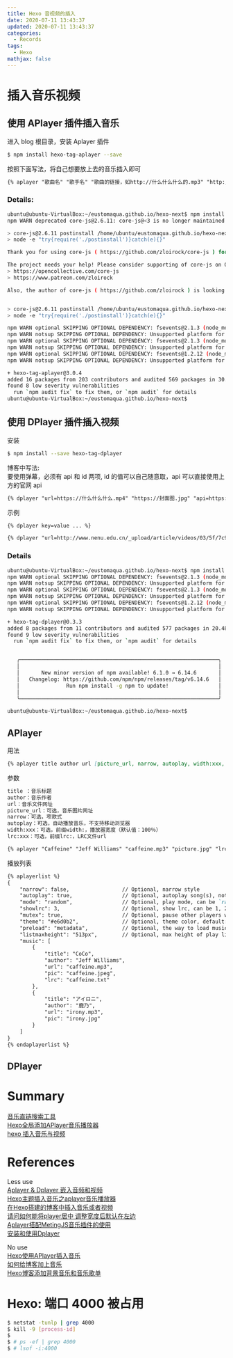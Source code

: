 ```yaml
---
title: Hexo 音视频的插入
date: 2020-07-11 13:43:37
updated: 2020-07-11 13:43:37
categories:
  - Records
tags:
  - Hexo
mathjax: false
---
```





# 插入音乐视频

## 使用 APlayer 插件插入音乐

进入 blog 根目录，安装 Aplayer 插件
```bash
$ npm install hexo-tag-aplayer --save
```

按照下面写法，将自己想要放上去的音乐插入即可
```html
{% aplayer "歌曲名" "歌手名" "歌曲的链接，如http://什么什么什么的.mp3" "http://封面图.jpg" "lrc:http://歌词.lrc" %}
```

### Details:
```bash
ubuntu@ubuntu-VirtualBox:~/eustomaqua.github.io/hexo-next$ npm install hexo-tag-aplayer --save
npm WARN deprecated core-js@2.6.11: core-js@<3 is no longer maintained and not recommended for usage due to the number of issues. Please, upgrade your dependencies to the actual version of core-js@3.

> core-js@2.6.11 postinstall /home/ubuntu/eustomaqua.github.io/hexo-next/node_modules/babel-polyfill/node_modules/core-js
> node -e "try{require('./postinstall')}catch(e){}"

Thank you for using core-js ( https://github.com/zloirock/core-js ) for polyfilling JavaScript standard library!

The project needs your help! Please consider supporting of core-js on Open Collective or Patreon: 
> https://opencollective.com/core-js 
> https://www.patreon.com/zloirock 

Also, the author of core-js ( https://github.com/zloirock ) is looking for a good job -)


> core-js@2.6.11 postinstall /home/ubuntu/eustomaqua.github.io/hexo-next/node_modules/babel-runtime/node_modules/core-js
> node -e "try{require('./postinstall')}catch(e){}"

npm WARN optional SKIPPING OPTIONAL DEPENDENCY: fsevents@2.1.3 (node_modules/nunjucks/node_modules/fsevents):
npm WARN notsup SKIPPING OPTIONAL DEPENDENCY: Unsupported platform for fsevents@2.1.3: wanted {"os":"darwin","arch":"any"} (current: {"os":"linux","arch":"x64"})
npm WARN optional SKIPPING OPTIONAL DEPENDENCY: fsevents@2.1.3 (node_modules/hexo-deployer-git/node_modules/fsevents):
npm WARN notsup SKIPPING OPTIONAL DEPENDENCY: Unsupported platform for fsevents@2.1.3: wanted {"os":"darwin","arch":"any"} (current: {"os":"linux","arch":"x64"})
npm WARN optional SKIPPING OPTIONAL DEPENDENCY: fsevents@1.2.12 (node_modules/fsevents):
npm WARN notsup SKIPPING OPTIONAL DEPENDENCY: Unsupported platform for fsevents@1.2.12: wanted {"os":"darwin","arch":"any"} (current: {"os":"linux","arch":"x64"})

+ hexo-tag-aplayer@3.0.4
added 16 packages from 203 contributors and audited 569 packages in 30.597s
found 8 low severity vulnerabilities
  run `npm audit fix` to fix them, or `npm audit` for details
ubuntu@ubuntu-VirtualBox:~/eustomaqua.github.io/hexo-next$ 
```


## 使用 DPlayer 插件插入视频

安装
```bash
$ npm install --save hexo-tag-dplayer
```

博客中写法:  
要使用弹幕，必须有 api 和 id 两项, id 的值可以自己随意取，api 可以直接使用上方的官网 api
```html
{% dplayer "url=https://什么什么什么.mp4" "https://封面图.jpg" "api=https://api.prprpr.me/dplayer/" "id=" "loop=false" %}
```

示例 
```markdown
{% dplayer key=value ... %}
```
```html
{% dplayer "url=http://www.nenu.edu.cn/_upload/article/videos/03/5f/7c999eed42e3aadc413d7f851f0e/0f50b3eb-9285-41d2-ac4d-6cc363651aad_B.mp4"  "autoplay=true" "preload=metadata" "hotkey=true" %}
```

### Details

```bash
ubuntu@ubuntu-VirtualBox:~/eustomaqua.github.io/hexo-next$ npm install hexo-tag-dplayer --save
npm WARN optional SKIPPING OPTIONAL DEPENDENCY: fsevents@2.1.3 (node_modules/nunjucks/node_modules/fsevents):
npm WARN notsup SKIPPING OPTIONAL DEPENDENCY: Unsupported platform for fsevents@2.1.3: wanted {"os":"darwin","arch":"any"} (current: {"os":"linux","arch":"x64"})
npm WARN optional SKIPPING OPTIONAL DEPENDENCY: fsevents@2.1.3 (node_modules/hexo-deployer-git/node_modules/fsevents):
npm WARN notsup SKIPPING OPTIONAL DEPENDENCY: Unsupported platform for fsevents@2.1.3: wanted {"os":"darwin","arch":"any"} (current: {"os":"linux","arch":"x64"})
npm WARN optional SKIPPING OPTIONAL DEPENDENCY: fsevents@1.2.12 (node_modules/fsevents):
npm WARN notsup SKIPPING OPTIONAL DEPENDENCY: Unsupported platform for fsevents@1.2.12: wanted {"os":"darwin","arch":"any"} (current: {"os":"linux","arch":"x64"})

+ hexo-tag-dplayer@0.3.3
added 8 packages from 11 contributors and audited 577 packages in 20.487s
found 9 low severity vulnerabilities
  run `npm audit fix` to fix them, or `npm audit` for details


   ╭────────────────────────────────────────────────────────────────╮
   │                                                                │
   │       New minor version of npm available! 6.1.0 → 6.14.6       │
   │   Changelog: https://github.com/npm/npm/releases/tag/v6.14.6   │
   │               Run npm install -g npm to update!                │
   │                                                                │
   ╰────────────────────────────────────────────────────────────────╯

ubuntu@ubuntu-VirtualBox:~/eustomaqua.github.io/hexo-next$ 
```

## APlayer

用法
```markdown
{% aplayer title author url [picture_url, narrow, autoplay, width:xxx, lrc:xxx] %}
```

参数
```html
title ：音乐标题
author：音乐作者
url：音乐文件网址
picture_url：可选，音乐图片网址
narrow：可选，窄款式
autoplay：可选，自动播放音乐，不支持移动浏览器
width:xxx：可选，前缀width:，播放器宽度（默认值：100％）
lrc:xxx：可选，前缀lrc:，LRC文件url
```
```markdown
{% aplayer "Caffeine" "Jeff Williams" "caffeine.mp3" "picture.jpg" "lrc:caffeine.txt" %}
```

播放列表
```markdown
{% aplayerlist %}
{
    "narrow": false,                 // Optional, narrow style
    "autoplay": true,                // Optional, autoplay song(s), not supported by mobile browsers
    "mode": "random",                // Optional, play mode, can be `random` `single` `circulation`(loop) `order`(no loop), default: `circulation`
    "showlrc": 3,                    // Optional, show lrc, can be 1, 2, 3
    "mutex": true,                   // Optional, pause other players when this player playing
    "theme": "#e6d0b2",              // Optional, theme color, default: #b7daff
    "preload": "metadata",           // Optional, the way to load music, can be 'none' 'metadata' 'auto', default: 'auto'
    "listmaxheight": "513px",        // Optional, max height of play list
    "music": [
        {
            "title": "CoCo",
            "author": "Jeff Williams",
            "url": "caffeine.mp3",
            "pic": "caffeine.jpeg",
            "lrc": "caffeine.txt"
        },
        {
            "title": "アイロニ",
            "author": "鹿乃",
            "url": "irony.mp3",
            "pic": "irony.jpg"
        }
    ]
}
{% endaplayerlist %}
```

## DPlayer

# Summary

[音乐直链搜索工具](https://music.liuzhijin.cn/)  
[Hexo全局添加APlayer音乐播放器](https://linbei.top/Hexo%E5%85%A8%E5%B1%80%E6%B7%BB%E5%8A%A0APlayer%E9%9F%B3%E4%B9%90%E6%92%AD%E6%94%BE%E5%99%A8/)  
[hexo 插入音乐与视频](http://eternalzttz.com/hexoMV.html)  


# References

Less use  
[Aplayer \& Dplayer 嵌入音频和视频](https://mackvord.github.io/aplayer-dplayer/547187035.html)  
[Hexo主题插入音乐之aplayer音乐播放器](https://blog.csdn.net/hushhw/java/article/details/88092728)  
[在Hexo搭建的博客中插入音乐或者视频](https://datablog.top/2019/04/25/hexo-with-music-and-movie/)  
[请问如何能将player居中 调整宽度后默认在左边](https://github.com/MoePlayer/hexo-tag-aplayer/issues/42)  
[Aplayer搭配MetingJS音乐插件的使用](https://www.shuzhiduo.com/A/Gkz1wBp25R/)  
[安装和使用Dplayer](https://blog.csdn.net/weixin_43360634/article/details/97392613)  

No use  
[Hexo使用APlayer插入音乐](https://louisnie.github.io/2019/06/26/Hexo%20%E4%BD%BF%E7%94%A8%20APlayer%20%E6%8F%92%E5%85%A5%E9%9F%B3%E4%B9%90/)  
[如何给博客加上音乐](https://juejin.im/post/5c7ba2b4e51d45619d255b1d)  
[Hexo博客添加背景音乐和音乐歌单](http://blog.leroy.net.cn/2019/10/17/hexo-next-%E9%9F%B3%E4%B9%90/)  



# Hexo: 端口 4000 被占用

```bash
$ netstat -tunlp | grep 4000
$ kill -9 [process-id]
$
$ # ps -ef | grep 4000
$ # lsof -i:4000
```


